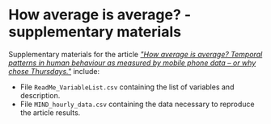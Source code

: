 # How average is average? - supplementary materials

Supplementary materials for the article [_"How average is average? Temporal patterns in human behaviour as measured by mobile phone data – or why chose Thursdays."_](https://arxiv.org/abs/2005.00137) include:
* File `ReadMe_VariableList.csv` containing the list of variables and description.
* File `MIND_hourly_data.csv` containing the data necessary to reproduce the article results.

